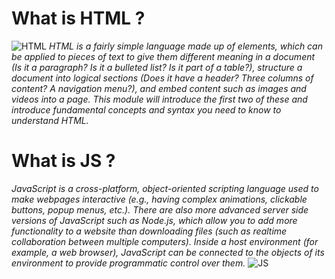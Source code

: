 # What is HTML ? 
![HTML](https://encrypted-tbn0.gstatic.com/images?q=tbn:ANd9GcR9E05XX0Og2tLKj_zDlL_5uu7uyP6HZ8yq2g&usqp=CAU)
*HTML is a fairly simple language made up of elements, which can be applied to pieces of text to give them different meaning in a document (Is it a paragraph?
Is it a bulleted list? Is it part of a table?), 
structure a document into logical sections (Does it have a header? Three columns of content? A navigation menu?), and embed content such as images and videos into a page. 
This module will introduce the first two of these and introduce fundamental concepts and syntax you need to know to understand HTML.*
# What is JS ?
*JavaScript is a cross-platform, object-oriented scripting language used to make webpages interactive (e.g., having complex animations, clickable buttons, popup menus, etc.).
There are also more advanced server side versions of JavaScript such as Node.js, which allow you to add more functionality to a website than downloading files (such as realtime collaboration between multiple computers). 
Inside a host environment (for example, a web browser), JavaScript can be connected to the objects of its environment to provide programmatic control over them.*
![JS](https://encrypted-tbn0.gstatic.com/images?q=tbn:ANd9GcTxLyEbJ1GKb4e5ZRq095uT6LNuRbiMUcpyRw&usqp=CAU)

